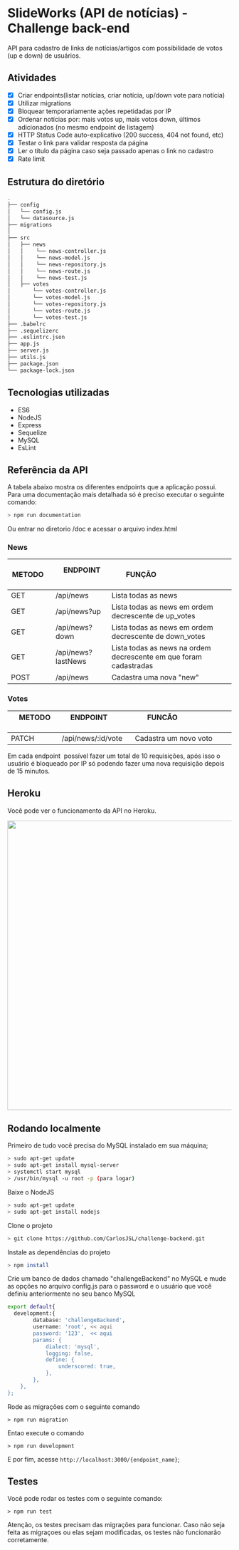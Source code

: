 
# SlideWorks (API de notícias) - Challenge back-end
 API para cadastro de links de notícias/artigos com possibilidade de votos (up e down) de usuários.

## Atividades
- [X] Criar endpoints(listar notícias, criar notícia, up/down vote para notícia)
- [X] Utilizar migrations
- [X] Bloquear temporariamente ações repetidadas por IP
- [X] Ordenar notícias por: mais votos up, mais votos down, últimos adicionados (no mesmo endpoint de listagem)
- [X] HTTP Status Code auto-explicativo (200 success, 404 not found, etc)
- [X] Testar o link para validar resposta da página
- [X] Ler o título da página caso seja passado apenas o link no cadastro
- [X] Rate limit

## Estrutura do diretório
```sh
.
├── config
│	└── config.js
│	└── datasource.js
├── migrations
│   
├── src
│   ├── news
│   │    └── news-controller.js
│   │    └── news-model.js
│   │    └── news-repository.js
│   │    └── news-route.js
│   │    └── news-test.js
│   ├── votes
│       └── votes-controller.js
│       └── votes-model.js
│       └── votes-repository.js
│       └── votes-route.js
│       └── votes-test.js
├── .babelrc
├── .sequelizerc
├── .eslintrc.json
├── app.js
├── server.js
├── utils.js
├── package.json
└── package-lock.json
```


## Tecnologias utilizadas
- ES6
- NodeJS
- Express
- Sequelize
- MySQL
- EsLint

## Referência da API
A tabela abaixo mostra os diferentes endpoints que a aplicação possui. Para uma documentação mais detalhada só é preciso executar o seguinte comando:

```sh
> npm run documentation
```

Ou entrar no diretorio /doc e acessar o arquivo index.html
### News
|      METODO      |     ENDPOINT        |        FUNÇÃO                                    
|------------------|---------------------|----------------------
| GET              | /api/news           | Lista todas as news
| GET              | /api/news?up        | Lista todas as news em ordem decrescente de up_votes
| GET              | /api/news?down      | Lista todas as news em ordem decrescente de down_votes
| GET              | /api/news?lastNews  | Lista todas as news na ordem decrescente em que foram cadastradas
| POST             | /api/news           | Cadastra uma nova "new"

### Votes
|      METODO      |     ENDPOINT            |        FUNCÃO                                    
|------------------|-------------------------|--------
| PATCH            | /api/news/:id/vote      | Cadastra um novo voto


Em cada endpoint  possível fazer um total de 10 requisições, após isso o usuário é bloqueado por IP só podendo fazer uma nova requisição depois de 15 minutos.

## Heroku
Você pode ver o funcionamento da API no Heroku.

<p align="center">
  <img src="https://blog.phusion.nl/content/images/2016/07/Heroku.png" width="650"/>
</p>

## Rodando localmente
Primeiro de tudo você precisa do MySQL instalado em sua máquina;

```sh
> sudo apt-get update
> sudo apt-get install mysql-server
> systemctl start mysql
> /usr/bin/mysql -u root -p (para logar)
```

Baixe o NodeJS
```sh
> sudo apt-get update
> sudo apt-get install nodejs
```

Clone o projeto
```sh
> git clone https://github.com/CarlosJSL/challenge-backend.git
```

Instale as dependências do projeto
```sh
> npm install
```
Crie um banco de dados chamado "challengeBackend" no MySQL e mude as opções no arquivo config.js para o password e o usuário que você definiu anteriormente no seu banco MySQL

```sh
export default{
  development:{
		database: 'challengeBackend',
		username: 'root', << aqui
		password: '123',  << aqui
		params: {
			dialect: 'mysql',
			logging: false,
			define: {
				underscored: true,
			},
		},
	},
};
```

Rode as migrações com o seguinte comando
```
> npm run migration
```

Entao execute o comando 
```
> npm run development
```

E por fim, acesse `http://localhost:3000/{endpoint_name}`;

## Testes
Você pode rodar os testes com o seguinte comando:
```
> npm run test
```
Atenção, os testes precisam das migrações para funcionar. Caso não seja feita as migraçoes ou elas sejam modificadas, os testes não funcionarão corretamente.

